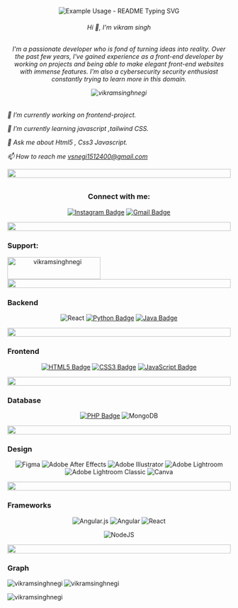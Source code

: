 

<p align="center">
  <img src="https://readme-typing-svg.demolab.com/?lines=Hello+everyone!&font=Fira%20Code&center=true&width=380&height=50&duration=4000&pause=1000" alt="Example Usage - README Typing SVG">
</p>

<h6 align="center">Hi 👋, I'm vikram singh
<h6 align="center">I'm a passionate developer who is fond of turning ideas into reality. Over the past few years, I've gained experience as a front-end  developer by working on projects and being able to make elegant front-end websites with immense features.  I'm also a cybersecurity security enthusiast constantly trying to learn more in this domain. 

  
<p align="centert"> <img src="https://komarev.com/ghpvc/?username=vikramsinghnegi&label=Profile%20views&color=0e75b6&style=flat" alt="vikramsinghnegi" /> </p>


<h6 align="left">
  
  🔭 I’m currently working on frontend-project.
  
  🌱 I’m currently learning javascript ,tailwind CSS.
  
 💬 Ask me about  Html5 , Css3 Javascript.
 
📫 How to reach me vsnegi1512400@gmail.com


<img src="https://i.imgur.com/dBaSKWF.gif" height="20" width="100%">


<h3 align="center">Connect with me:</h3>
<div align="center">
  
[![Instagram Badge](https://img.shields.io/badge/Instagram-E4405F?style=for-the-badge&logo=instagram&logoColor=white)](https://www.instagram.com/_capture__crews)
[![Gmail Badge](https://img.shields.io/badge/Gmail-D14836?style=for-the-badge&logo=gmail&logoColor=white)](mailto:vsnegi1512400@gmail.com)

<img src="https://i.imgur.com/dBaSKWF.gif" height="20" width="100%">

<h3 align="left">Support:</h3>

<p><a href="https://www.buymeacoffee.com/vikramsinghnegi"> 
  <img align="left" src="https://cdn.buymeacoffee.com/buttons/v2/default-yellow.png" height="50" width="210" alt="vikramsinghnegi" /></a></p><br><br>

<img src="https://i.imgur.com/dBaSKWF.gif" height="20" width="100%">


<h3 align="left">Backend</h3>


<div align="center">
  
![React](https://img.shields.io/badge/react-%2320232a.svg?style=for-the-badge&logo=react&logoColor=%2361DAFB)
  [![Python Badge](https://img.shields.io/badge/Python-3776AB?style=for-the-badge&logo=python&logoColor=white)](https://www.python.org)
[![Java Badge](https://img.shields.io/badge/Java-ED8B00?style=for-the-badge&logo=java&logoColor=white)](https://www.java.com)
 </a>
</p>

<img src="https://i.imgur.com/dBaSKWF.gif" height="20" width="100%">

<h3 align="left">Frontend </h3>
<div align="center">
  
  [![HTML5 Badge](https://img.shields.io/badge/HTML5-E34F26?style=for-the-badge&logo=html5&logoColor=white)](https://www.example.com)
[![CSS3 Badge](https://img.shields.io/badge/CSS3-1572B6?style=for-the-badge&logo=css3&logoColor=white)](https://www.example.com)
[![JavaScript Badge](https://img.shields.io/badge/JavaScript-F7DF1E?style=for-the-badge&logo=javascript&logoColor=black)](https://www.example.com)

 </a>
</p>

<img src="https://i.imgur.com/dBaSKWF.gif" height="20" width="100%">

<h3 align="left"> Database </h3>

<p align="center">
  
  [![PHP Badge](https://img.shields.io/badge/PHP-777BB4?style=for-the-badge&logo=php&logoColor=white)](https://www.example.com)
  ![MongoDB](https://img.shields.io/badge/MongoDB-%234ea94b.svg?style=for-the-badge&logo=mongodb&logoColor=white)

  </a>
</p>

<img src="https://i.imgur.com/dBaSKWF.gif" height="20" width="100%">

<h3 align="left">  Design </h3>

  
  ![Figma](https://img.shields.io/badge/figma-%23F24E1E.svg?style=for-the-badge&logo=figma&logoColor=white)
![Adobe After Effects](https://img.shields.io/badge/Adobe%20After%20Effects-9999FF.svg?style=for-the-badge&logo=Adobe%20After%20Effects&logoColor=white)
![Adobe Illustrator](https://img.shields.io/badge/adobe%20illustrator-%23FF9A00.svg?style=for-the-badge&logo=adobe%20illustrator&logoColor=white)
![Adobe Lightroom](https://img.shields.io/badge/Adobe%20Lightroom-31A8FF.svg?style=for-the-badge&logo=Adobe%20Lightroom&logoColor=white)
  ![Adobe Lightroom Classic](https://img.shields.io/badge/Adobe%20Lightroom%20Classic-31A8FF.svg?style=for-the-badge&logo=Adobe%20Lightroom%20Classic&logoColor=white)
![Canva](https://img.shields.io/badge/Canva-%2300C4CC.svg?style=for-the-badge&logo=Canva&logoColor=white)

  </a>
</p>

<img src="https://i.imgur.com/dBaSKWF.gif" height="20" width="100%">

<h3 align="left"> Frameworks </h3>
 
<div align="center">
  
  ![Angular.js](https://img.shields.io/badge/angular.js-%23E23237.svg?style=for-the-badge&logo=angularjs&logoColor=white)
 ![Angular](https://img.shields.io/badge/angular-%23DD0031.svg?style=for-the-badge&logo=angular&logoColor=white)
 ![React](https://img.shields.io/badge/react-%2320232a.svg?style=for-the-badge&logo=react&logoColor=%2361DAFB)

![NodeJS](https://img.shields.io/badge/node.js-6DA55F?style=for-the-badge&logo=node.js&logoColor=white)
  </a>
</p>

<img src="https://i.imgur.com/dBaSKWF.gif" height="20" width="100%">

<h3 align="left"> Graph </h3>

<p><img align="left" src="https://github-readme-stats.vercel.app/api/top-langs?username=vikramsinghnegi&show_icons=true&locale=en&layout=compact" alt="vikramsinghnegi" /></p>

<p>&nbsp;<img align="left" src="https://github-readme-stats.vercel.app/api?username=vikramsinghnegi&show_icons=true&locale=en" alt="vikramsinghnegi" /></p>

<p><img align="left" src="https://github-readme-streak-stats.herokuapp.com/?user=vikramsinghnegi&" alt="vikramsinghnegi" /></p>





